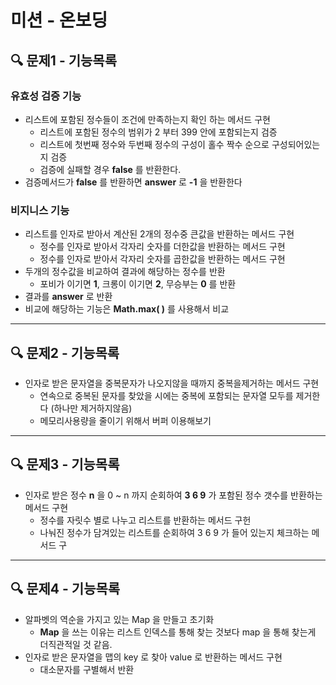 # 미션 - 온보딩

## 🔍 문제1 - 기능목록

### 유효성 검증 기능
- 리스트에 포함된 정수들이 조건에 만족하는지 확인 하는 메서드 구현
    - 리스트에 포함된 정수의 범위가 2 부터 399 안에 포함되는지 검증
    - 리스트에 첫번째 정수와 두번째 정수의 구성이 홀수 짝수 순으로 구성되어있는지 검증
    - 검증에 실패할 경우 **false** 를 반환한다.
- 검증메서드가 **false** 를 반환하면 **answer** 로 **-1** 을 반환한다
### 비지니스 기능

- 리스트를 인자로 받아서 계산된 2개의 정수중 큰값을 반환하는 메서드 구현
    - 정수를 인자로 받아서 각자리 숫자를 더한값을 반환하는 메서드 구현
    - 정수를 인자로 받아서 각자리 숫자를 곱한값을 반환하는 메서드 구현
- 두개의 정수값을 비교하여 결과에 해당하는 정수를 반환
    - 포비가 이기면 **1**, 크롱이 이기면 **2**, 무승부는 **0** 를 반환
- 결과를 **answer** 로 반환
- 비교에 해당하는 기능은  **Math.max( )** 를 사용해서 비교  

  

---
## 🔍 문제2 - 기능목록
- 인자로 받은 문자열을 중복문자가 나오지않을 때까지 중복을제거하는 메서드 구현
  - 연속으로 중복된 문자를 찾았을 시에는 중복에 포함되는 문자열 모두를 제거한다
  (하나만 제거하지않음)
  - 메모리사용량을 줄이기 위해서 버퍼 이용해보기
---
## 🔍 문제3 - 기능목록
- 인자로 받은 정수 **n** 을 0 ~ n 까지 순회하여 **3  6  9** 가 포함된 정수 갯수를 반환하는 메서드 구현
  - 정수를 자릿수 별로 나누고 리스트를 반환하는 메서드 구헌
  - 나눠진 정수가 담겨있는 리스트를 순회하여 3 6 9 가 들어 있는지 체크하는 메서드 구
---
## 🔍 문제4 - 기능목록
- 알파벳의 역순을 가지고 있는 Map 을 만들고 초기화
  - **Map** 을 쓰는 이유는 리스트 인덱스를 통해 찾는 것보다 map 을 통해 찾는게 더직관적일 것 같음. 
- 인자로 받은 문자열을 맵의 key 로 찾아 value 로 반환하는 메서드 구현
  - 대소문자를 구별해서 반환



